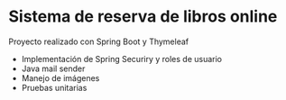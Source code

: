 # Sistema de reserva de libros online
Proyecto realizado con Spring Boot y Thymeleaf

* Implementación de Spring Securiry y roles de usuario
* Java mail sender
* Manejo de imágenes
* Pruebas unitarias

